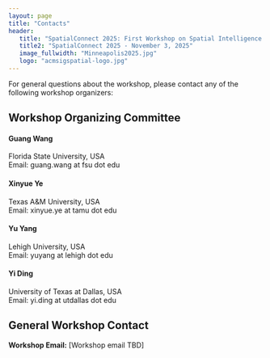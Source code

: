 ```yaml
---
layout: page
title: "Contacts"
header:
   title: "SpatialConnect 2025: First Workshop on Spatial Intelligence for Smart and Connected Communities"
   title2: "SpatialConnect 2025 - November 3, 2025"
   image_fullwidth: "Minneapolis2025.jpg"
   logo: "acmsigspatial-logo.jpg"
---
```


For general questions about the workshop, please contact any of the following workshop organizers:

## Workshop Organizing Committee

#### Guang Wang
Florida State University, USA  
Email: guang.wang at fsu dot edu  

#### Xinyue Ye
Texas A&M University, USA  
Email: xinyue.ye at tamu dot edu  

#### Yu Yang
Lehigh University, USA  
Email: yuyang at lehigh dot edu  

#### Yi Ding
University of Texas at Dallas, USA  
Email: yi.ding at utdallas dot edu  

## General Workshop Contact

**Workshop Email:** [Workshop email TBD]